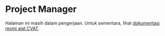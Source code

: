 # Project Manager

Halaman ini masih dalam pengerjaan. Untuk sementara, lihat [dokumentasi resmi alat CVAT](https://openvinotoolkit.github.io/cvat/docs/).
